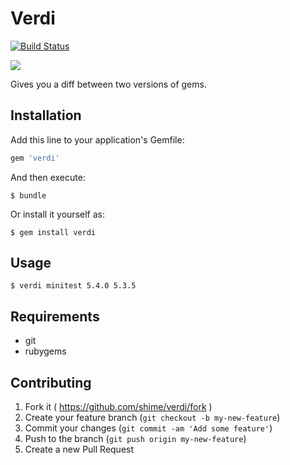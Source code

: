 # Verdi
[![Build Status](https://travis-ci.org/shime/verdi.svg?branch=master)](https://travis-ci.org/shime/verdi)

![](http://uploads5.wikiart.org/images/giovanni-boldini/portrait-of-guiseppe-verdi-1813-1901.jpg!Blog.jpg)

Gives you a diff between two versions of gems.

## Installation

Add this line to your application's Gemfile:

```ruby
gem 'verdi'
```

And then execute:

    $ bundle

Or install it yourself as:

    $ gem install verdi

## Usage

    $ verdi minitest 5.4.0 5.3.5

## Requirements

* git
* rubygems

## Contributing

1. Fork it ( https://github.com/shime/verdi/fork )
2. Create your feature branch (`git checkout -b my-new-feature`)
3. Commit your changes (`git commit -am 'Add some feature'`)
4. Push to the branch (`git push origin my-new-feature`)
5. Create a new Pull Request
